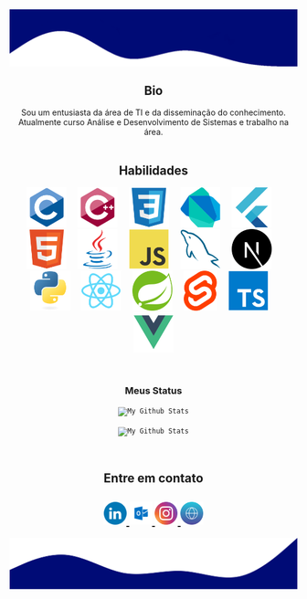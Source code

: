 <html>
   <body>
   <a href="#">
      <img align="center" src="./assets/top.png" alt="My Github Stats">
   </a>
   <h2 align="center">Bio</h2>

   <div align="center">
      Sou um entusiasta da área de TI e da disseminação do conhecimento.
      <br />
      Atualmente curso Análise e Desenvolvimento de Sistemas e trabalho na área.
      <br><br>
   </div>

   <h2 align="center">Habilidades</h2>
   <p align="center">
      <code><img height="70" title="C" src="./assets/c.svg"></code> &nbsp; &nbsp;
      <code><img height="70" title="C++" src="./assets/cpp.svg"></code> &nbsp; &nbsp;
      <code><img height="70" title="CSS3" src="./assets/css.svg"></code> &nbsp; &nbsp;
      <code><img height="70" title="Dart" src="./assets/dart.svg"></code> &nbsp; &nbsp;
      <code><img height="70" title="Flutter" src="./assets/flutter.svg"></code> &nbsp; &nbsp;
      <code><img height="70" title="HTML5" src="./assets/html.svg"></code> &nbsp; &nbsp;
      <code><img height="70" title="Java" src="./assets/java.svg"></code> &nbsp; &nbsp;
      <code><img height="70" title="JavaScript" src="./assets/js.svg"></code> &nbsp; &nbsp;
      <code><img height="70" title="MySQL" src="./assets/mysql.svg"></code> &nbsp; &nbsp;
      <code><img height="70" title="Next.js" src="./assets/next.svg"></code> &nbsp; &nbsp;
      <code><img height="70" title="Python" src="./assets/python.svg"></code> &nbsp; &nbsp;
      <code><img height="70" title="React" src="./assets/react.svg"></code> &nbsp; &nbsp;
      <code><img height="70" title="Spring Boot" src="./assets/spring.svg"></code> &nbsp; &nbsp;
      <code><img height="70" title="Svelte" src="./assets/svelte.svg"></code> &nbsp; &nbsp;
      <code><img height="70" title="Typescript" src="./assets/typeScript.svg"></code> &nbsp; &nbsp;
      <code><img height="70" title="Vue.js" src="./assets/vue.svg"></code>

   </p>
   <br>

   <div align="center">
      <div>
         <h3>Meus Status</h3>
         <code><img align="center" src="https://github-readme-stats-alpha-ashen.vercel.app/api/top-langs/?username=heltonricardo&layout=compact&theme=gotham" alt="My Github Stats"></code>
         <br><br>
         <code><img align="center" src="https://github-readme-stats-alpha-ashen.vercel.app/api?username=heltonricardo&count_private=true&show_icons=true&hide=issues&theme=gotham" alt="My Github Stats"></code>
         </p>
      </div>
   </div>

   <br />

   <h2 align="center">Entre em contato</h2>
   <h2 align="center">
      <a target="_blank" href="https://www.linkedin.com/in/heltonricardo/">
         <img src="./assets/LinkedIN.svg" width="40" height="40"/>
      </a>
      <a target="_blank" href="mailto:helton_ricardo13@hotmail.com">
         <img src="./assets/Outlook.svg" width="40" height="40"/>
      </a>
      <a target="_blank" href="https://www.instagram.com/helton.x/">
         <img src="./assets/Instagram.svg" width="40" height="40"/>
      </a>
      <a target="_blank" href="https://heltonricardo.github.io/">
         <img src="./assets/website.svg" width="40" height="40"/>
      </a>
   </h2>

   <a href="#">
      <img align="center" src="./assets/bottom.png" alt="My Github Stats">
   </a>
   </body>
</html>
